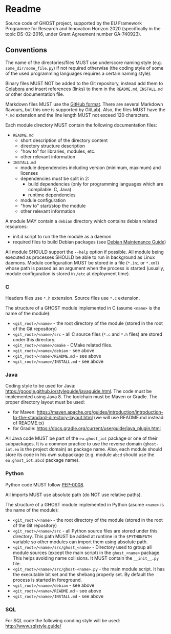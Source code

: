# Readme

Source code of GHOST project, supported by the EU Framework Programme for Research and Innovation Horizon 2020
(specifically in the topic DS-02-2016, under Grant Agreement number GA-740923).

## Conventions

The name of the directories/files MUST use underscore naming style (e.g. `some_dir/some_file.py`) if not required
otherwise (the coding style of some of the used programming languages requires a certain naming style).

Binary files MUST NOT be added to the Git repository, instead add them to [Colabora](https://colabora.televes.com) and
insert references (links) to them in the `README.md`, `INSTALL.md` or other documentation file.

Markdown files MUST use the [GitHub format](https://github.github.com/gfm).
There are several Markdown flavours, but this one is supported by GitLab).
Also, the files MUST have the `*.md` extension and the line length MUST not exceed 120 characters.

Each module directory MUST contain the following documentation files:
- `README.md`
  - short description of the directory content
  - directory structure description
  - "how to" for libraries, modules, etc.
  - other relevant information
- `INSTALL.md`
  - module dependencies including version (minimum, maximum) and licenses
  - dependencies must be split in 2:
      - build dependencies (only for programming languages which are compilable: C, Java)
      - runtime dependencies
  - module configuration
  - "how to" start/stop the module
  - other relevant information

A module MAY contain a `debian` directory which contains debian related resources:
* init.d script to run the the module as a daemon
* required files to build Debian packages (see [Debian Maintenance Guide](https://www.debian.org/doc/manuals/maint-guide))

All module SHOULD support the `--help` option if possible.
All module being executed as processes SHOULD be able to run in background as Linux daemons.
Module configuration MUST be stored in a file (`*.ini` or `*.xml`) whose path is passed as an argument when the process
is started
(usually, module configuration is stored in `/etc` at deployment time).

### C

Headers files use `*.h` extension.
Source files use `*.c` extension.

The structure of a GHOST module implemented in C (asume `<name>` is the name of the module):
- `<git_root>/<name>` - the root directory of the module (stored in the root of the Git repository)
- `<git_root>/<name>/src` - all C source files (`*.c` and `*.h` files) are stored under this directory.
- `<git_root>/<name>/cmake` - CMake related files.
- `<git_root>/<name>/debian` - see above
- `<git_root>/<name>/README.md` - see above
- `<git_root>/<name>/INSTALL.md` - see above

### Java

Coding style to be used for Java: https://google.github.io/styleguide/javaguide.html.
The code must be implemented using Java 8.
The toolchain must be Maven or Gradle.
The proper directory layout must be used:
- for Maven: https://maven.apache.org/guides/introduction/introduction-to-the-standard-directory-layout.html (we will
use README.md instead of README.tx)
- for Gradle: https://docs.gradle.org/current/userguide/java_plugin.html

All Java code MUST be part of the `eu.ghost_iot` package or one of their subpackages.
It is a common practice to use the reverse domain (`ghost-iot.eu` is the project domain) as package name.
Also, each module should store its code in his own subpackage (e.g. module `abcd` should use the `eu.ghost_iot.abcd`
package name).

### Python

Python code MUST follow [PEP-0008](https://www.python.org/dev/peps/pep-0008/).

All imports MUST use absolute path (do NOT use relative paths).

The structure of a GHOST module implemented in Python (asume `<name>` is the name of the module):
- `<git_root>/<name>` - the root directory of the module (stored in the root of the Git repository)
- `<git_root>/<name>/src` - all Python source files are stored under this directory. This path MUST be added at runtime
in the `$PYTHONPATH` variable so other modules can import them using absolute path.
- `<git_root>/<name>/src/ghost_<name>` - Directory used to group all module sources (except the main script) in the
`ghost_<name>` package. This helps avoiding name collisions. It MUST contain the `__init__.py` file.
- `<git_root>/<name>/src/ghost-<name>.py` - the main module script. It has the executable bit set and the shebang
properly set.
By default the process is started in foreground.
- `<git_root>/<name>/debian` - see above
- `<git_root>/<name>/README.md` - see above
- `<git_root>/<name>/INSTALL.md` - see above

### SQL

For SQL code the following conding style will be used: http://www.sqlstyle.guide/
